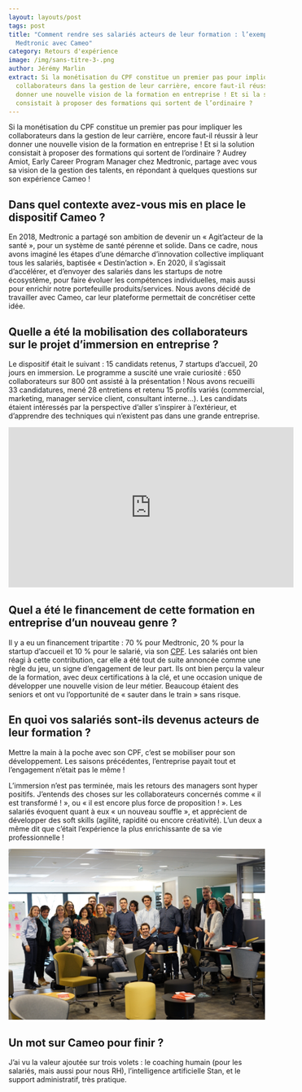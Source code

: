 ```yaml
---
layout: layouts/post
tags: post
title: "Comment rendre ses salariés acteurs de leur formation : l’exemple de
  Medtronic avec Cameo"
category: Retours d'expérience
image: /img/sans-titre-3-.png
author: Jérémy Marlin
extract: Si la monétisation du CPF constitue un premier pas pour impliquer les
  collaborateurs dans la gestion de leur carrière, encore faut-il réussir à leur
  donner une nouvelle vision de la formation en entreprise ! Et si la solution
  consistait à proposer des formations qui sortent de l’ordinaire ?
---
```

Si la monétisation du CPF constitue un premier pas pour impliquer les collaborateurs dans la gestion de leur carrière, encore faut-il réussir à leur donner une nouvelle vision de la formation en entreprise ! Et si la solution consistait à proposer des formations qui sortent de l’ordinaire ? Audrey Amiot, Early Career Program Manager chez Medtronic, partage avec vous sa vision de la gestion des talents, en répondant à quelques questions sur son expérience Cameo !

## Dans quel contexte avez-vous mis en place le dispositif Cameo ?

En 2018, Medtronic a partagé son ambition de devenir un « Agit’acteur de la santé », pour un système de santé pérenne et solide. Dans ce cadre, nous avons imaginé les étapes d’une démarche d’innovation collective impliquant tous les salariés, baptisée « Destin’action ». En 2020, il s’agissait d’accélérer, et d’envoyer des salariés dans les startups de notre écosystème, pour faire évoluer les compétences individuelles, mais aussi pour enrichir notre portefeuille produits/services. Nous avons décidé de travailler avec Cameo, car leur plateforme permettait de concrétiser cette idée.

## Quelle a été la mobilisation des collaborateurs sur le projet d’immersion en entreprise ?

Le dispositif était le suivant : 15 candidats retenus, 7 startups d’accueil, 20 jours en immersion. Le programme a suscité une vraie curiosité : 650 collaborateurs sur 800 ont assisté à la présentation ! Nous avons recueilli 33 candidatures, mené 28 entretiens et retenu 15 profils variés (commercial, marketing, manager service client, consultant interne…). Les candidats étaient intéressés par la perspective d’aller s’inspirer à l’extérieur, et d’apprendre des techniques qui n’existent pas dans une grande entreprise.

<iframe width="560" height="315" src="https://www.youtube.com/embed/8ZlGajqOrPs" title="YouTube video player" frameborder="0" allow="accelerometer; autoplay; clipboard-write; encrypted-media; gyroscope; picture-in-picture" allowfullscreen></iframe> 

## Quel a été le financement de cette formation en entreprise d’un nouveau genre ?

Il y a eu un financement tripartite : 70 % pour Medtronic, 20 % pour la startup d’accueil et 10 % pour le salarié, via son [CPF](/posts/2021-11-16-la-mon%C3%A9tisation-du-cpf%C2%A0-ce-que-vous-et-vos-salari%C3%A9s-allez-y-gagner/). Les salariés ont bien réagi à cette contribution, car elle a été tout de suite annoncée comme une règle du jeu, un signe d’engagement de leur part. Ils ont bien perçu la valeur de la formation, avec deux certifications à la clé, et une occasion unique de développer une nouvelle vision de leur métier. Beaucoup étaient des seniors et ont vu l’opportunité de « sauter dans le train » sans risque.

## En quoi vos salariés sont-ils devenus acteurs de leur formation ?

Mettre la main à la poche avec son CPF, c’est se mobiliser pour son développement. Les saisons précédentes, l’entreprise payait tout et l’engagement n’était pas le même !

L’immersion n’est pas terminée, mais les retours des managers sont hyper positifs. J’entends des choses sur les collaborateurs concernés comme « il est transformé ! », ou « il est encore plus force de proposition ! ». Les salariés évoquent quant à eux « un nouveau souffle », et apprécient de développer des soft skills (agilité, rapidité ou encore créativité). L’un deux a même dit que c’était l’expérience la plus enrichissante de sa vie professionnelle !

![Pouces en l'air](/img/dsc01977.jpg)

## Un mot sur Cameo pour finir ?

J’ai vu la valeur ajoutée sur trois volets : le coaching humain (pour les salariés, mais aussi pour nous RH), l’intelligence artificielle Stan, et le support administratif, très pratique.